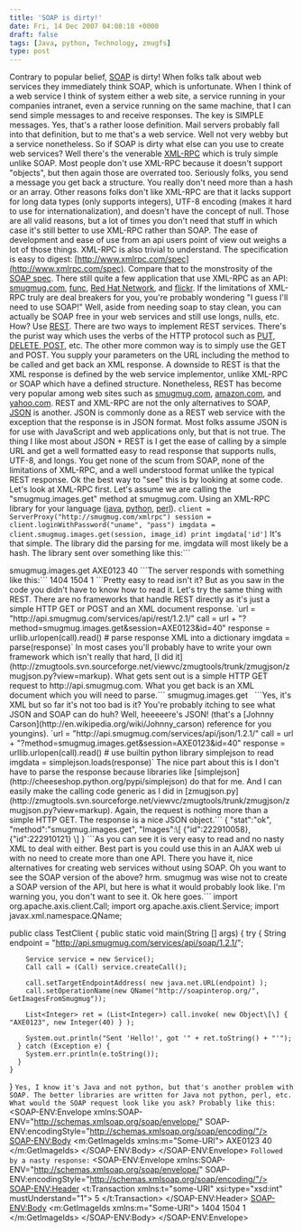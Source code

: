 ```yaml
---
title: 'SOAP is dirty!'
date: Fri, 14 Dec 2007 04:08:18 +0000
draft: false
tags: [Java, python, Technology, zmugfs]
type: post
---
```


Contrary to popular belief, [SOAP](http://en.wikipedia.org/wiki/SOAP) is dirty! When folks talk about web services they immediately think SOAP, which is unfortunate. When I think of a web service I think of system either a web site, a service running in your companies intranet, even a service running on the same machine, that I can send simple messages to and receive responses. The key is SIMPLE messages. Yes, that's a rather loose definition. Mail servers probably fall into that definition, but to me that's a web service. Well not very webby but a service nonetheless. So if SOAP is dirty what else can you use to create web services? Well there's the venerable [XML-RPC](http://en.wikipedia.org/wiki/XMLRPC) which is truly simple unlike SOAP. Most people don't use XML-RPC because it doesn't support "objects", but then again those are overrated too. Seriously folks, you send a message you get back a structure. You really don't need more than a hash or an array. Other reasons folks don't like XML-RPC are that it lacks support for long data types (only supports integers), UTF-8 encoding (makes it hard to use for internationalization), and doesn't have the concept of null. Those are all valid reasons, but a lot of times you don't need that stuff in which case it's still better to use XML-RPC rather than SOAP. The ease of development and ease of use from an api users point of view out weighs a lot of those things. XML-RPC is also trivial to understand. The specification is easy to digest: [http://www.xmlrpc.com/spec](http://www.xmlrpc.com/spec). Compare that to the monstrosity of the [SOAP spec](http://www.w3.org/TR/2000/NOTE-SOAP-20000508/). There still quite a few application that use XML-RPC as an API: [smugmug.com](http://smugmug.jot.com/XML-RPC), [func](https://hosted.fedoraproject.org/func/), [Red Hat Network](https://rhn.redhat.com/rhn/apidoc/), and [flickr](http://www.flickr.com/services/api/request.xmlrpc.html). If the limitations of XML-RPC truly are deal breakers for you, you're probably wondering "I guess I'll need to use SOAP!" Well, aside from needing soap to stay clean, you can actually be SOAP free in your web services and still use longs, nulls, etc. How? Use [REST](http://en.wikipedia.org/wiki/Representational_State_Transfer). There are two ways to implement REST services. There's the purist way which uses the verbs of the HTTP protocol such as [PUT, DELETE, POST](http://en.wikipedia.org/wiki/Representational_State_Transfer#RESTful_example:_the_World_Wide_Web), etc. The other more common way is to simply use the GET and POST. You supply your parameters on the URL including the method to be called and get back an XML response. A downside to REST is that the XML response is defined by the web service implementor, unlike XML-RPC or SOAP which have a defined structure. Nonetheless, REST has become very popular among web sites such as [smugmug.com](http://smugmug.jot.com/WikiHome/1.2.0), [amazon.com](http://docs.amazonwebservices.com/AmazonS3/2006-03-01/), and [yahoo.com](http://developer.yahoo.com/traffic/rest/V1/). REST and XML-RPC are not the only alternatives to SOAP, [JSON](http://en.wikipedia.org/wiki/JSON) is another. JSON is commonly done as a REST web service with the exception that the response is in JSON format. Most folks assume JSON is for use with JavaScript and web applications only, but that is not true. The thing I like most about JSON + REST is I get the ease of calling by a simple URL and get a well formatted easy to read response that supports nulls, UTF-8, and longs. You get none of the scum from SOAP, none of the limitations of XML-RPC, and a well understood format unlike the typical REST response. Ok the best way to "see" this is by looking at some code. Let's look at XML-RPC first. Let's assume we are calling the "smugmug.images.get" method at smugmug.com. Using an XML-RPC library for your language ([java](http://xmlrpc.sourceforge.net/), [python](http://docs.python.org/lib/module-xmlrpclib.html), [perl](http://search.cpan.org/~kmacleod/Frontier-RPC-0.07b4/lib/Frontier/Client.pm)). `client = ServerProxy("http://smugmug.com/xmlrpc") session = client.loginWithPassword("uname", "pass") imgdata = client.smugmug.images.get(session, image_id) print imgdata['id']` It's that simple. The library did the parsing for me. imgdata will most likely be a hash. The library sent over something like this:```
<?xml version="1.0"?>
  <methodCall>
    <methodName>smugmug.images.get</methodName>
      <params>
        <param>
          <value><string>AXE0123</string>
        </param>
        <param>
          <value><i4>40</i4></value>
        </param>
      </params>
   </methodCall>
```The server responds with something like this:```
<?xml version="1.0"?>
<methodResponse>
  <array>
    <data>
      <value><i4>1404</i4></value>
      <value><i4>1504</i4></value>
      <value><i4>1</i4></value>
    </data>
  </array>
</methodResponse>
```Pretty easy to read isn't it? But as you saw in the code you didn't have to know how to read it. Let's try the same thing with REST. There are no frameworks that handle REST directly as it's just a simple HTTP GET or POST and an XML document response. `url = "http://api.smugmug.com/services/api/rest/1.2.1/" call = url + "?method=smugmug.images.get&session=AXE0123&id=40" response = urllib.urlopen(call).read() # parse response XML into a dictionary imgdata = parse(response)` In most cases you'll probably have to write your own framework which isn't really that hard, [I did it](http://zmugtools.svn.sourceforge.net/viewvc/zmugtools/trunk/zmugjson/zmugjson.py?view=markup). What gets sent out is a simple HTTP GET request to http://api.smugmug.com. What you get back is an XML document which you will need to parse.```
<?xml version="1.0" encoding="utf-8" ?>
<rsp stat="ok">
 <method>smugmug.images.get</method>
 <Images>
  <Image id="17833"/>
  <Image id="17832"/>
 </Images>
</rsp>
```Yes, it's XML but so far it's not too bad is it? You're probably itching to see what JSON and SOAP can do huh? Well, heeeeere's JSON! (that's a [Johnny Carson](http://en.wikipedia.org/wiki/Johnny_carson) reference for you youngins). `url = "http://api.smugmug.com/services/api/json/1.2.1/" call = url + "?method=smugmug.images.get&session=AXE0123&id=40" response = urllib.urlopen(call).read() # use builtin python library simplejson to read imgdata = simplejson.loads(response)` The nice part about this is I don't have to parse the response because libraries like [simplejson](http://cheeseshop.python.org/pypi/simplejson) do that for me. And I can easily make the calling code generic as I did in [zmugjson.py](http://zmugtools.svn.sourceforge.net/viewvc/zmugtools/trunk/zmugjson/zmugjson.py?view=markup). Again, the request is nothing more than a simple HTTP GET. The response is a nice JSON object.```
{
  "stat":"ok",
  "method":"smugmug.images.get",
  "Images":\[
    {"id":222910058},
    {"id":222910121}
   \]
}
```As you can see it is very easy to read and no nasty XML to deal with either. Best part is you could use this in an AJAX web ui with no need to create more than one API. There you have it, nice alternatives for creating web services without using SOAP. Oh you want to see the SOAP version of the above? hrm. smugmug was wise not to create a SOAP version of the API, but here is what it would probably look like. I'm warning you, you don't want to see it. Ok here goes.```
  import org.apache.axis.client.Call;
  import org.apache.axis.client.Service;
  import javax.xml.namespace.QName;

  public class TestClient {
    public static void main(String \[\] args) {
      try {
        String endpoint =
            "http://api.smugmug.com/services/api/soap/1.2.1/";

        Service service = new Service();
        Call call = (Call) service.createCall();

        call.setTargetEndpointAddress( new java.net.URL(endpoint) );
        call.setOperationName(new QName("http://soapinterop.org/", GetImagesFromSmugmug"));

        List<Integer> ret = (List<Integer>) call.invoke( new Object\[\] { "AXE0123", new Integer(40) } );

        System.out.println("Sent 'Hello!', got '" + ret.toString() + "'");
      } catch (Exception e) {
        System.err.println(e.toString());
      }
    }
  }
```Yes, I know it's Java and not python, but that's another problem with SOAP. The better libraries are written for Java not python, perl, etc. What would the SOAP request look like you ask? Probably like this:```
<SOAP-ENV:Envelope
  xmlns:SOAP-ENV="http://schemas.xmlsoap.org/soap/envelope/"
  SOAP-ENV:encodingStyle="http://schemas.xmlsoap.org/soap/encoding/"/>
   <SOAP-ENV:Body>
       <m:GetImageIds
         xmlns:m="Some-URI">
           <SessionId>AXE0123</SessionId>
           <id>40</id>
       </m:GetImageIds>
   </SOAP-ENV:Body>
</SOAP-ENV:Envelope>
```Followed by a nasty response:```
<SOAP-ENV:Envelope
  xmlns:SOAP-ENV="http://schemas.xmlsoap.org/soap/envelope/"
  SOAP-ENV:encodingStyle="http://schemas.xmlsoap.org/soap/encoding/"/>
   <SOAP-ENV:Header>
       <t:Transaction
         xmlns:t="some-URI"
         xsi:type="xsd:int" mustUnderstand="1">
           5
       </t:Transaction>
   </SOAP-ENV:Header>
   <SOAP-ENV:Body>
       <m:GetImageIds
         xmlns:m="Some-URI">
           <Images>
             <Id>1404</Id>
             <Id>1504</Id>
             <Id>1</Id>
           </Images>
       </m:GetImageIds>
   </SOAP-ENV:Body>
</SOAP-ENV:Envelope>
```Seriously folks, it is truly possible to create web services and software as a service WITHOUT resorting to the evil that SOAP is. So the next time you plan on developing a web services api for your application consider [XML-RPC](http://en.wikipedia.org/wiki/XMLRPC), [REST](http://en.wikipedia.org/wiki/Representational_State_Transfer), and [JSON](http://en.wikipedia.org/wiki/JSON).